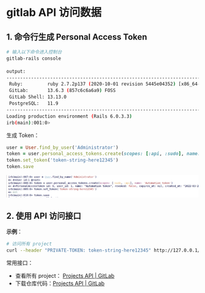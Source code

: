# gitlab API 访问数据

## 1. 命令行生成 Personal Access Token

```bash
# 输入以下命令进入控制台
gitlab-rails console

output:
--------------------------------------------------------------------------------
 Ruby:         ruby 2.7.2p137 (2020-10-01 revision 5445e04352) [x86_64-linux]
 GitLab:       13.6.3 (857c6c6a6a9) FOSS
 GitLab Shell: 13.13.0
 PostgreSQL:   11.9
--------------------------------------------------------------------------------
Loading production environment (Rails 6.0.3.3)
irb(main):001:0> 
```

生成 Token：

```ruby
user = User.find_by_user('Administrator')
token = user.personal_access_tokens.create(scopes: [:api, :sudo], name: 'Automation token')
token.set_token('token-string-here12345')
token.save
```

![image.png](https://raw.githubusercontent.com/wlynxg/pic/main/2025/06/01/20250601-173342.png)

## 2. 使用 API 访问接口

**示例**：

```bash
# 访问所有 project
curl --header "PRIVATE-TOKEN: token-string-here12345" http://127.0.0.1/api/v4/projects | python -m "json.tool"
```

常用接口：

- 查看所有 project： [Projects API | GitLab](https://docs.gitlab.com/ee/api/projects.html#list-all-projects)
- 下载仓库代码：[Projects API | GitLab](https://docs.gitlab.com/ee/api/projects.html#list-all-projects)